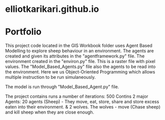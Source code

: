 # elliotkarikari.github.io
# Portfolio
This project code located in the GIS Workbook folder uses Agent Based Modelling to explore sheep behaviour in an environment. The agents are created and given its attributes in the "agentframework.py" file.
The environment created in the "environ.py" file. This is a raster file with pixel values. The "Model_Based_Agents.py" file also the agents to be read into the environment. Here we us Object-Oriented Programming
which allows multiple instruction to be run simulaneously. 

The model is run through "Model_Based_Agent.py" file. 

The project contains runs a number of iterations: 500
Contins 2 major Agents: 
20 agents (Sheep) - They move, eat, store, share and store excess eaten into their environment.
& 2 wolves. 
The wolves - move (Chase sheep) and kill sheep when they are close enough. 
